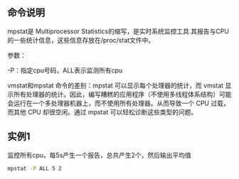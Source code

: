 ## 命令说明

mpstat是 Multiprocessor Statistics的缩写，是实时系统监控工具.其报告与CPU的一些统计信息，这些信息存放在/proc/stat文件中。

参数：

-P：指定cpu号码，ALL表示监测所有cpu



vmstat和mpstat 命令的差别：mpstat 可以显示每个处理器的统计，而 vmstat 显示所有处理器的统计。因此，编写糟糕的应用程序（不使用多线程体系结构）可能会运行在一个多处理器机器上，而不使用所有处理器。从而导致一个 CPU 过载，而其他 CPU 却很空闲。通过 mpstat 可以轻松诊断这些类型的问题。



## 实例1

监控所有cpu，每5s产生一个报告，总共产生2个，然后输出平均值

```bash
mpstat -P ALL 5 2
```


